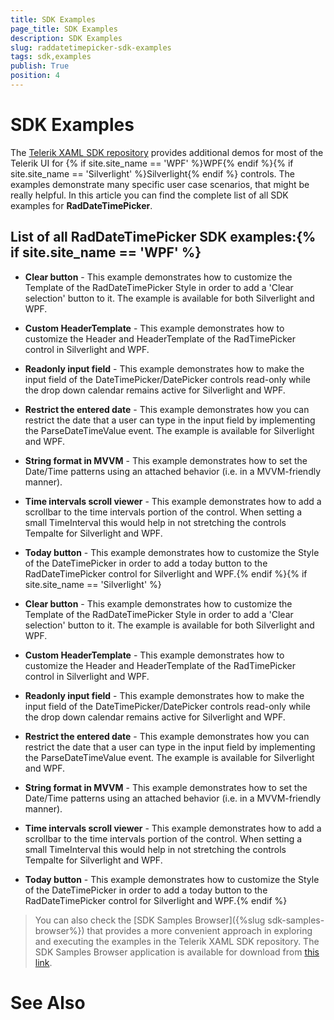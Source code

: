 ```yaml
---
title: SDK Examples
page_title: SDK Examples
description: SDK Examples
slug: raddatetimepicker-sdk-examples
tags: sdk,examples
publish: True
position: 4
---
```


# SDK Examples



The [Telerik XAML SDK repository](https://github.com/telerik/xaml-sdk/tree/master/) provides additional demos for most of the Telerik UI for {% if site.site_name == 'WPF' %}WPF{% endif %}{% if site.site_name == 'Silverlight' %}Silverlight{% endif %} controls. The examples demonstrate many specific user case scenarios, that might be really helpful. In this article you can find the complete list of all SDK examples for __RadDateTimePicker__.

## List of all RadDateTimePicker SDK examples:{% if site.site_name == 'WPF' %}

* __Clear button__ - This example demonstrates how to customize the Template of the RadDateTimePicker Style in order to add a 'Clear selection' button to it.
The example is available for both Silverlight and WPF.

* __Custom HeaderTemplate__ - 
This example demonstrates how to customize the Header and HeaderTemplate of the RadTimePicker control in Silverlight and WPF.

* __Readonly input field__ - This example demonstrates how to make the input field of the DateTimePicker/DatePicker controls read-only while the drop down calendar  remains active for Silverlight and WPF.

* __Restrict the entered date__ - This example demonstrates how you can restrict the date that a user can type in the input field by implementing the ParseDateTimeValue event.
The example is available for Silverlight and WPF.

* __String format in MVVM__ - 
This example demonstrates how to set the Date/Time patterns using an attached behavior (i.e. in a MVVM-friendly manner).

* __Time intervals scroll viewer__ - This example demonstrates how to add a scrollbar to the time intervals portion of the control. When setting a small TimeInterval this  would help in not stretching the controls Tempalte for Silverlight and WPF.

* __Today button__ - This example demonstrates how to customize the Style of the DateTimePicker in order to add a today button to the RadDateTimePicker control for Silverlight and WPF.{% endif %}{% if site.site_name == 'Silverlight' %}

* __Clear button__ - This example demonstrates how to customize the Template of the RadDateTimePicker Style in order to add a 'Clear selection' button to it.
The example is available for both Silverlight and WPF.

* __Custom HeaderTemplate__ - 
This example demonstrates how to customize the Header and HeaderTemplate of the RadTimePicker control in Silverlight and WPF.

* __Readonly input field__ - This example demonstrates how to make the input field of the DateTimePicker/DatePicker controls read-only while the drop down calendar  remains active for Silverlight and WPF.

* __Restrict the entered date__ - This example demonstrates how you can restrict the date that a user can type in the input field by implementing the ParseDateTimeValue event.
The example is available for Silverlight and WPF.

* __String format in MVVM__ - 
This example demonstrates how to set the Date/Time patterns using an attached behavior (i.e. in a MVVM-friendly manner).

* __Time intervals scroll viewer__ - This example demonstrates how to add a scrollbar to the time intervals portion of the control. When setting a small TimeInterval this  would help in not stretching the controls Tempalte for Silverlight and WPF.

* __Today button__ - This example demonstrates how to customize the Style of the DateTimePicker in order to add a today button to the RadDateTimePicker control for Silverlight and WPF.{% endif %}

>You can also check the [SDK Samples Browser]({%slug sdk-samples-browser%}) that provides a more convenient approach in exploring and executing the examples in the Telerik XAML SDK repository. The SDK Samples Browser application is available for download from [this link](http://demos.telerik.com/xaml-sdkbrowser/).

# See Also
